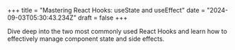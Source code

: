 +++
title = "Mastering React Hooks: useState and useEffect"
date = "2024-09-03T05:30:43.234Z"
draft = false
+++

  Dive deep into the two most commonly used React Hooks and learn how to effectively manage component state and side effects.
        